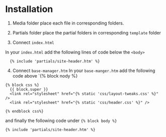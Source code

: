 # Installation 

1. Media folder
place each file in corresponding folders.

2. Partials folder
place the partial folders in corresponding `template` folder

3. Connect `index.html`

In your `index.html` add the following lines of code below the `<body>` 

```
  {% include 'partials/site-header.htm' %}
```

4. Connect `base-manager.htm`
In your `base-manger.htm` add the following code above `{% block nody %}
```
{% block css %}
  {{ block.super }}
  <link rel="stylesheet" href="{% static 'css/layout-tweaks.css' %}" />
  <link rel="stylesheet" href="{% static 'css/header.css' %}" />

{% endblock css%}
```
and finally the following code under `{% block body %}`
```
{% include 'partials/site-header.htm' %}
```
